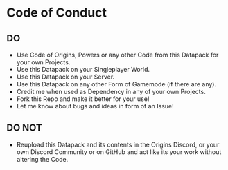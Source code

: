 # Code of Conduct

## DO

+ Use Code of Origins, Powers or any other Code from this Datapack for your own Projects.
+ Use this Datapack on your Singleplayer World.
+ Use this Datapack on your Server.
+ Use this Datapack on any other Form of Gamemode (if there are any).
+ Credit me when used as Dependency in any of your own Projects.
+ Fork this Repo and make it better for your use!
+ Let me know about bugs and ideas in form of an Issue!

## DO NOT

+ Reupload this Datapack and its contents in the Origins Discord, or your own Discord Community or on GitHub and act like its your work without altering the Code.
